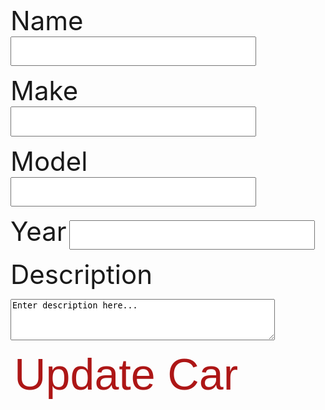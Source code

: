 
<script>
let carParams = new URLSearchParams(window.location.search);
let carId = carParams.get('carid');
console.log(carId);
function input() {
      console.log("in input");
      const name = document.getElementById("inputCarName").value;
      const image = "Temp";
      const description = document.getElementById("inputCarDescription").value;
      const make = document.getElementById("inputMake").value;
      const model = document.getElementById("inputModel").value;
      const year = document.getElementById("inputYear").value;

      const url = "https://breadbops.gq/api/carInventory/updateCar/"+carId;

      var details = {
          'name': name,
          'imageLink': image,
          'description': description,
          'make': make,
          'model': model,
          'year': year};

      var formBody = [];
      for (var property in details) {
        var encodedKey = encodeURIComponent(property);
        var encodedValue = encodeURIComponent(details[property]);
        formBody.push(encodedKey + "=" + encodedValue);
      }
      formBody = formBody.join("&");

      console.log(url);
      console.log(details);
      console.log(formBody);
      console.log(authorized);

      const options = {
        method: 'POST', 
        mode: 'cors', // no-cors, *cors, same-origin
        cache: 'no-cache', // *default, no-cache, reload, force-cache, only-if-cached
        credentials: 'include', // include, *same-origin, omit
        headers: {
          // 'Content-Type': 'application/json'
          'Content-Type': 'application/x-www-form-urlencoded;charset=UTF-8'
        },
        body: formBody
      };

      console.log(url);
      console.log(formBody);
      console.log(authorized);
      console.log(options);

      fetch(url, options)
        .then(response => {
          if (!response.ok) {
            if (response.status === 401) {
              throw new Error("You don't have permission");
            } else {
              throw new Error("Something went wrong");
            }
          }
        })
        .then(result => console.log(result))
        .catch(error => document.getElementById("error").innerHTML = error.message);
      
  }
</script>

<h1 id="error"> </h1>

<div id="inputs"> 

<label for="inputCarName">Name</label>
<input id="inputCarName" type="text" name="inputCarName" autocomplete="off" /><br>

<label for="inputMake">Make</label>
<input id="inputMake" type="text" name="inputMake" autocomplete="off" /><br>

<label for="inputModel">Model</label>
<input id="inputModel" type="text" name="inputModel" autocomplete="off" /><br>

<label for="inputYear">Year</label>
<input id="inputYear" type="number" name="inputYear" autocomplete="off" /><br>

<label for="inputCarDescription">Description</label>
<textarea id="inputCarDescription" name="inputCarDescription" rows="4" cols="50">
Enter description here...
</textarea><br>

<!-- <p><label for="img">Upload Image</label>
<input id="inputCarImage" type="file" id="img" name="inputCarImage" accept="image/*"></p><br> -->
 


<button id="button1" class="button1" onclick="input()">Update Car</button>

</div> 
  
  <script src="carupdate.js">
    // document.getElementById ("button1").addEventListener ("click", input, false);
  
  </script>
<!-- </body> -->


<style>
#input {
    text-shadow: 0 1px 1px hsl(0 0% 0% / 20%);
}


a:focus,
a:hover {
  text-decoration-color: black;
}

input {
  font-size: 2em;
  padding: 0.2em 0.5em;
}   

label {
    font-size: 3em;
}
.heading{
  text-align: center;
  font-size: 3rem;
}

.button {
  background-color: #ad1616;
  color: white;
  text-align: center;
  transition-duration: 1s;
  cursor: pointer;
}

.button1 {
  background: transparent;
  border: none;
  border-radius: 12px;
  color: #ad1616; 
  font-size: 5em;
}

.button1:hover {
  transition-duration: 1s;
  background-color: #ad1616;
  color: white;
}
</style>

